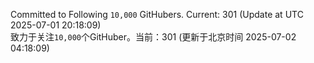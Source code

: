 Committed to Following `10,000` GitHubers. Current: <!-- FOLLOWING_COUNT -->301<!-- FOLLOWING_COUNT --> (Update at UTC <!-- LAST_UPDATED -->2025-07-01 20:18:09<!-- LAST_UPDATED -->)<br>
致力于关注`10,000`个GitHuber。当前：<!-- FOLLOWING_COUNT -->301<!-- FOLLOWING_COUNT --> (更新于北京时间 <!-- LAST_UPDATED_CST -->2025-07-02 04:18:09<!-- LAST_UPDATED_CST -->)
